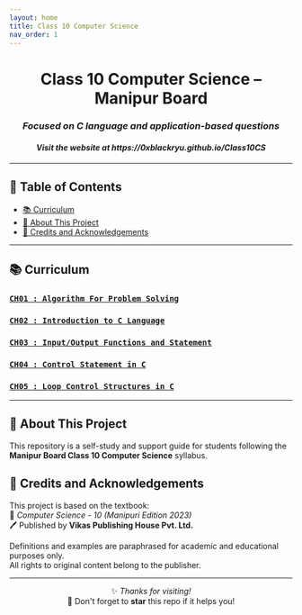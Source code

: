 ```yaml
---
layout: home
title: Class 10 Computer Science
nav_order: 1
---
```


<div align="center">

# Class 10 Computer Science – Manipur Board  
<h3><i>Focused on C language and application-based questions</i></h3>
<h4><i>Visit the website at https://0xblackryu.github.io/Class10CS</i></h4>

---

</div>

## 📌 Table of Contents

- [📚 Curriculum](#-curriculum)
- [📘 About This Project](#-about-this-project)
- [🙏 Credits and Acknowledgements](#-credits-and-acknowledgements)

---

## 📚 Curriculum

### [`CH01 : Algorithm For Problem Solving`](https://0xblackryu.github.io/Class10CS/ch01/readme.html)

### [`CH02 : Introduction to C Language`](https://0xblackryu.github.io/Class10CS/ch02/readme.html)

### [`CH03 : Input/Output Functions and Statement`](https://0xblackryu.github.io/Class10CS/ch03/readme.html)

### [`CH04 : Control Statement in C`](https://0xblackryu.github.io/Class10CS/ch04/readme.html)

### [`CH05 : Loop Control Structures in C`](https://0xblackryu.github.io/Class10CS/ch02/readme.html)
---

## 📘 About This Project

This repository is a self-study and support guide for students following the **Manipur Board Class 10 Computer Science** syllabus.

## 🙏 Credits and Acknowledgements

This project is based on the textbook:  
📗 *Computer Science - 10 (Manipuri Edition 2023)*  
🖊️ Published by **Vikas Publishing House Pvt. Ltd.**  

Definitions and examples are paraphrased for academic and educational purposes only.  
All rights to original content belong to the publisher.

---

<div align="center">

✨ *Thanks for visiting!*  
📌 Don't forget to **star** this repo if it helps you!

</div>

